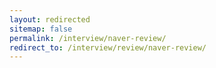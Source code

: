 ```yaml
---
layout: redirected
sitemap: false
permalink: /interview/naver-review/
redirect_to: /interview/review/naver-review/
---
```

